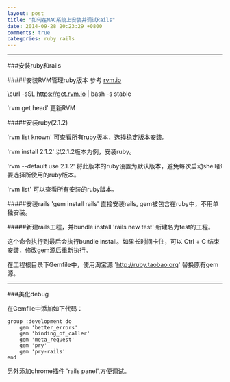 ```yaml
---
layout: post
title: "如何在MAC系统上安装并调试Rails"
date: 2014-09-28 20:23:29 +0800
comments: true
categories: ruby rails
---
```


------------------
###安装ruby和rails

#####安装RVM管理ruby版本  参考 [rvm.io](http://rvm.io)

\curl -sSL https://get.rvm.io | bash -s stable

'rvm get head'    更新RVM

#####安装ruby(2.1.2)

'rvm list known'    可查看所有ruby版本，选择稳定版本安装。

'rvm install 2.1.2'    以2.1.2版本为例，安装ruby。

'rvm --default use 2.1.2'    将此版本的ruby设置为默认版本，避免每次启动shell都要选择所使用的ruby版本。

'rvm list'    可以查看所有安装的ruby版本。

#####安装rails
'gem install rails'    直接安装rails, gem被包含在ruby中，不用单独安装。

#####新建rails工程，并bundle install
'rails new test'    新建名为test的工程。

这个命令执行到最后会执行bundle install。如果长时间卡住，可以 Ctrl + C 结束安装，修改gem源后重新执行。

在工程根目录下Gemfile中，使用淘宝源 'http://ruby.taobao.org' 替换原有gem源。

---------------------------
###美化debug

在Gemfile中添加如下代码：

	group :development do
    	gem 'better_errors'
		gem 'binding_of_caller'
    	gem 'meta_request'
    	gem 'pry'
    	gem 'pry-rails'
	end

另外添加chrome插件 'rails panel',方便调试。